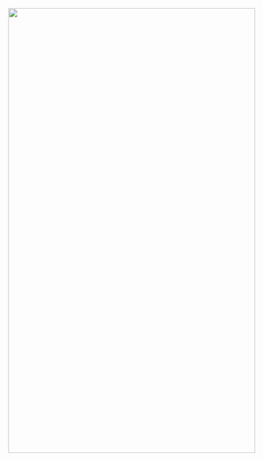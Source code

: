 <html>
<head>
  <img src="Destop/GitHub Files/R6Stats/images/image" width="500" height="900">
</head>
<body>
</body>
</html>
